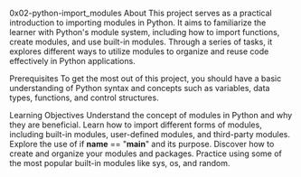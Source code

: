 0x02-python-import_modules
About
This project serves as a practical introduction to importing modules in Python. 
It aims to familiarize the learner with Python's module system, including how to import functions, 
create modules, and use built-in modules. Through a series of tasks, it explores different ways to utilize modules to organize and 
reuse code effectively in Python applications.

Prerequisites
To get the most out of this project, you should have a basic understanding of Python syntax and concepts such as variables, data types, functions, and control structures.

Learning Objectives
Understand the concept of modules in Python and why they are beneficial.
Learn how to import different forms of modules, including built-in modules, user-defined modules, and third-party modules.
Explore the use of if __name__ == "__main__" and its purpose.
Discover how to create and organize your modules and packages.
Practice using some of the most popular built-in modules like sys, os, and random.

